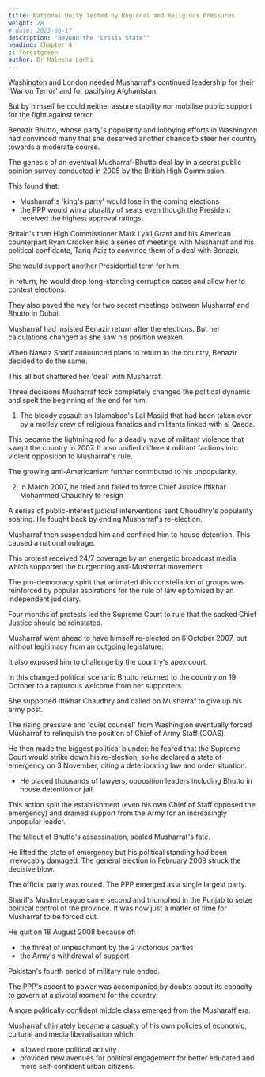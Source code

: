 ```yaml
---
title: National Unity Tested by Regional and Religious Pressures '
weight: 28
# date: 2023-06-17
description: "Beyond the 'Crisis State'"
heading: Chapter 4
c: forestgreen
author: Dr Maleeha Lodhi
---
```



Washington and London needed Musharraf's continued leadership for their 'War on Terror' and for pacifying Afghanistan. 

But by himself he could neither assure stability nor mobilise public support for the fight against terror.

Benazir Bhutto, whose party's popularity and lobbying efforts in Washington had convinced many that she deserved another chance to steer her country towards a moderate course.

The genesis of an eventual Musharraf-Bhutto deal lay in a secret public opinion survey conducted in 2005 by the British High Commission.

This found that:
- Musharraf's 'king's party' would lose in the coming elections
- the PPP would win a plurality of seats even though the President received the highest approval ratings.

Britain's then High Commissioner Mark Lyall Grant and his American counterpart Ryan Crocker held a series of meetings with Musharraf and his political confidante, Tariq Aziz to convince them of a deal with Benazir.

She would support another Presidential term for him.

In return, he would drop long-standing corruption cases and allow her to contest elections. 

<!-- Long discussions at Army House between Musharraf, the American and British envoys, Aziz and the President's chief of staff General Hamid Javed shaped the contours of this deal.  -->

They also paved the way for two secret meetings between Musharraf and Bhutto in Dubai.

Musharraf had insisted Benazir return after the elections. But her calculations changed as she saw his position weaken. 

When Nawaz Sharif announced plans to return to the country, Benazir decided to do the same.

This all but shattered her 'deal' with Musharraf.

Three decisions Musharraf took completely changed the political dynamic and spelt the beginning of the end for him. 

1. The bloody assault on Islamabad's Lal Masjid that had been taken over by a motley crew of religious fanatics and militants linked with al Qaeda.

<!-- Musharraf's vacillation had allowed the
situation to deteriorate to such a point that when Special Forces were
ordered—under m u c h international pressure—to storm the mosque,
79the botched operation left over a hundred people dead.  -->

This became the lightning rod for a deadly wave of militant violence that swept the country in 2007. It also unified different militant factions into violent opposition to Musharraf's rule.

The growing anti-Americanism further contributed to his unpopularity.

2. In March 2007, he tried and failed to force Chief Justice Iftikhar Mohammed Chaudhry to resign

A series of public-interest judicial interventions sent Choudhry's popularity soaring. He fought back by ending Musharraf's re-election.

Musharraf then suspended him and confined him to house detention. This caused a national outrage.

<!--  with lawyers leading street protests across the country,
joined by opposition parties, civil society organisations and other
professional groups including women in large numbers.  -->

This protest received 24/7 coverage by an energetic broadcast media, which supported the burgeoning anti-Musharraf movement. 

<!-- It coalesced with other groups into an urban coalition united by the desire to see the General relinquish power.  -->

The pro-democracy spirit that animated this constellation of groups was reinforced by popular aspirations for the rule of law epitomised by an independent judiciary. 

Four months of protests led the Supreme Court to rule that the sacked Chief Justice should be reinstated.

Musharraf went ahead to have himself re-elected on 6 October 2007, but without legitimacy from an outgoing legislature.

<!-- While he won the vote from a parliament controlled by the 'king's party' the endorsement  rather than a freshly mandated one deprived his election of legitimacy.  -->

It also exposed him to challenge by the country's apex court.

In this changed political scenario Bhutto returned to the country on 19 October to a rapturous welcome from her supporters.

She supported Iftikhar Chaudhry and called on Musharraf to give up his army post. 

The rising pressure and 'quiet counsel' from Washington eventually forced Musharraf to relinquish the position of Chief of Army Staff (COAS).

<!--  and hand over charge to General Ashfaq
Parvez Kayani on 28 November 2007. -->

He then made the biggest political blunder: he feared that the Supreme Court would strike down his re-election, so he declared a state of emergency on 3 November, citing a deteriorating law and order situation.
- He placed thousands of lawyers, opposition leaders including Bhutto in house detention or jail. 

This action split the establishment (even his own Chief of Staff opposed the emergency) and drained support from the Army for an increasingly unpopular leader.

The fallout of Bhutto's assassination, sealed Musharraf's fate.

He lifted the state of emergency but his political standing had been irrevocably damaged. The general election in February 2008 struck the decisive blow.

The official party was routed. The PPP emerged as a single largest party.

Sharif's Muslim League came second and triumphed in the Punjab to seize political control of the province. It was now just a matter of time for Musharraf to be forced out. 

He quit on 18 August 2008 because of:
- the threat of impeachment by the 2 victorious parties
- the Army's withdrawal of support 


Pakistan's fourth period of military rule ended. 

<!-- Another phase of democratic governance began but under the
unlikely stewardship of a man with no experience in government. Bereft
of a popular national leader and led instead by a man dogged by his past, -->

The PPP's ascent to power was accompanied by doubts about its capacity to govern at a pivotal moment for the country.

<!-- Musharraf was gone but the changes he had helped to initiate
outlasted him and transformed many aspects of the country's political
terrain. The most significant of those was the emergence of  -->

A more politically confident middle class emerged from the Musharaff era. 

<!-- —fostered by the economic growth and
consumer boom of his era and empowered by the information revolution
that his initially liberal media policies made possible. Indeed  -->

Musharraf ultimately became a casualty of his own policies of economic, cultural and media liberalisation which:
- allowed more political activity
- provided new avenues for political engagement for better educated and more self-confident urban citizens.

